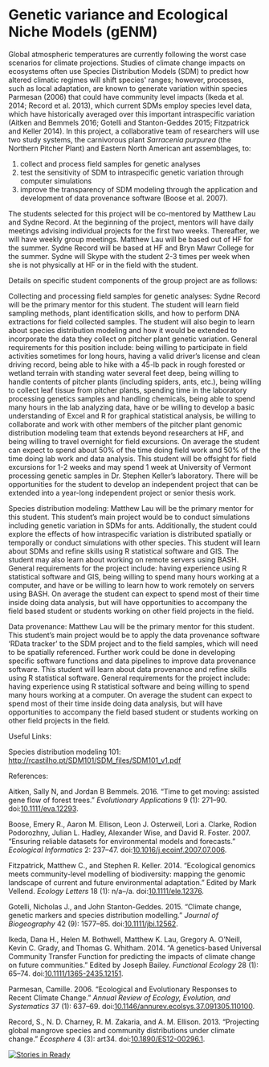 Genetic variance and Ecological Niche Models (gENM)
=====================================================

Global atmospheric temperatures are currently following the worst case
scenarios for climate projections. Studies of climate change impacts
on ecosystems often use Species Distribution Models (SDM) to predict
how altered climatic regimes will shift species' ranges; however,
processes, such as local adaptation, are known to generate variation
within species Parmesan (2006) that could have community level impacts
(Ikeda et al.  2014; Record et al. 2013), which current SDMs employ
species level data, which have historically averaged over this
important intraspecific variation (Aitken and Bemmels 2016; Gotelli
and Stanton-Geddes 2015; Fitzpatrick and Keller 2014). In this
project, a collaborative team of researchers will use two study
systems, the carnivorous plant *Sarracenia purpurea* (the Northern
Pitcher Plant) and Eastern North American ant assemblages, to: 

1. collect and process field samples for genetic analyses 
2. test the sensitivity of SDM to intraspecific genetic variation
through computer simulations
3. improve the transparency of SDM modeling through the application
and development of data provenance software (Boose et al. 2007).

The students selected for this project will be co-mentored by Matthew
Lau and Sydne Record. At the beginning of the project, mentors will have
daily meetings advising individual projects for the first two weeks.
Thereafter, we will have weekly group meetings. Matthew Lau will be
based out of HF for the summer. Sydne Record will be based at HF and
Bryn Mawr College for the summer. Sydne will Skype with the student 2-3
times per week when she is not physically at HF or in the field with the
student.

Details on specific student components of the group project are as
follows:

Collecting and processing field samples for genetic analyses: Sydne
Record will be the primary mentor for this student. The student will
learn field sampling methods, plant identification skills, and how to
perform DNA extractions for field collected samples. The student will
also begin to learn about species distribution modeling and how it would
be extended to incorporate the data they collect on pitcher plant
genetic variation. General requirements for this position include: being
willing to participate in field activities sometimes for long hours,
having a valid driver’s license and clean driving record, being able to
hike with a 45-lb pack in rough forested or wetland terrain with
standing water several feet deep, being willing to handle contents of
pitcher plants (including spiders, ants, etc.), being willing to collect
leaf tissue from pitcher plants, spending time in the laboratory
processing genetics samples and handling chemicals, being able to spend
many hours in the lab analyzing data, have or be willing to develop a
basic understanding of Excel and R for graphical statistical analysis,
be willing to collaborate and work with other members of the pitcher
plant genomic distribution modeling team that extends beyond researchers
at HF, and being willing to travel overnight for field excursions. On
average the student can expect to spend about 50% of the time doing
field work and 50% of the time doing lab work and data analysis. This
student will be offsight for field excursions for 1-2 weeks and may
spend 1 week at University of Vermont processing genetic samples in Dr.
Stephen Keller’s laboratory. There will be opportunities for the student
to develop an independent project that can be extended into a year-long
independent project or senior thesis work.

Species distribution modeling: Matthew Lau will be the primary mentor
for this student. This student’s main project would be to conduct
simulations including genetic variation in SDMs for ants. Additionally,
the student could explore the effects of how intraspecific variation is
distributed spatially or temporally or conduct simulations with other
species. This student will learn about SDMs and refine skills using R
statistical software and GIS. The student may also learn about working
on remote servers using BASH. General requirements for the project
include: having experience using R statistical software and GIS, being
willing to spend many hours working at a computer, and have or be
willing to learn how to work remotely on servers using BASH. On average
the student can expect to spend most of their time inside doing data
analysis, but will have opportunities to accompany the field based
student or students working on other field projects in the field.

Data provenance: Matthew Lau will be the primary mentor for this
student. This student’s main project would be to apply the data
provenance software ‘RData tracker’ to the SDM project and to the field
samples, which will need to be spatially referenced. Further work could
be done in developing specific software functions and data pipelines to
improve data provenance software. This student will learn about data
provenance and refine skills using R statistical software. General
requirements for the project include: having experience using R
statistical software and being willing to spend many hours working at a
computer. On average the student can expect to spend most of their time
inside doing data analysis, but will have opportunities to accompany the
field based student or students working on other field projects in the
field.

Useful Links:

Species distribution modeling 101:
<http://rcastilho.pt/SDM101/SDM_files/SDM101_v1.pdf>

References:

Aitken, Sally N, and Jordan B Bemmels. 2016. “Time to get moving:
assisted gene flow of forest trees.” *Evolutionary Applications* 9 (1):
271–90. doi:[10.1111/eva.12293](http://dx.doi.org/10.1111/eva.12293).

Boose, Emery R., Aaron M. Ellison, Leon J. Osterweil, Lori a. Clarke,
Rodion Podorozhny, Julian L. Hadley, Alexander Wise, and David R.
Foster. 2007. “Ensuring reliable datasets for environmental models and
forecasts.” *Ecological Informatics* 2: 237–47.
doi:[10.1016/j.ecoinf.2007.07.006](http://dx.doi.org/10.1016/j.ecoinf.2007.07.006).

Fitzpatrick, Matthew C., and Stephen R. Keller. 2014. “Ecological
genomics meets community-level modelling of biodiversity: mapping the
genomic landscape of current and future environmental adaptation.”
Edited by Mark Vellend. *Ecology Letters* 18 (1): n/a–/a.
doi:[10.1111/ele.12376](http://dx.doi.org/10.1111/ele.12376).

Gotelli, Nicholas J., and John Stanton-Geddes. 2015. “Climate change,
genetic markers and species distribution modelling.” *Journal of
Biogeography* 42 (9): 1577–85.
doi:[10.1111/jbi.12562](http://dx.doi.org/10.1111/jbi.12562).

Ikeda, Dana H., Helen M. Bothwell, Matthew K. Lau, Gregory A. O’Neill,
Kevin C. Grady, and Thomas G. Whitham. 2014. “A genetics-based Universal
Community Transfer Function for predicting the impacts of climate change
on future communities.” Edited by Joseph Bailey. *Functional Ecology* 28
(1): 65–74.
doi:[10.1111/1365-2435.12151](http://dx.doi.org/10.1111/1365-2435.12151).

Parmesan, Camille. 2006. “Ecological and Evolutionary Responses to
Recent Climate Change.” *Annual Review of Ecology, Evolution, and
Systematics* 37 (1): 637–69.
doi:[10.1146/annurev.ecolsys.37.091305.110100](http://dx.doi.org/10.1146/annurev.ecolsys.37.091305.110100).

Record, S., N. D. Charney, R. M. Zakaria, and A. M. Ellison. 2013.
“Projecting global mangrove species and community distributions under
climate change.” *Ecosphere* 4 (3): art34.
doi:[10.1890/ES12-00296.1](http://dx.doi.org/10.1890/ES12-00296.1).


[![Stories in Ready](https://badge.waffle.io/HarvardForest/gENM.svg?label=1%20R-%20Ready&title=1%20-%20Ready)](http://waffle.io/HarvardForest/gENM)
